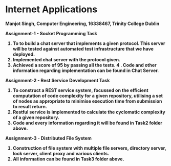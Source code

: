 # Internet Applications

<b>Manjot Singh, Computer Engineering, 16338467, Trinity College Dublin


<b>Assignment-1 - Socket Programming Task
1. To to build a chat server that implements a given protocol. This server will be tested against automated test infrastructure that we  have deployed.
2. Implemented chat server with the protocol given.
3. Achieved a score of 95 by passing all the tests.
4 . Code and other information regarding implementation can be found in Chat Server.  

<b>Assignment-2 - Rest Service Development Task
1. To construct a REST service system, focussed on the efficient computation of code complexity for a given repository, utilising a set of nodes as appropriate to minimise execution time from submission to result return.
3. Restful service is implemented to calculate the cyclomatic complexity of a given repository.
4. Code and every information regarding it will be found in Task2 folder above.

<b>Assignment-3 - Distributed File System
1. Construction of file system with multiple file servers, directory server, lock server, client proxy and various clients. 
2. All information can be found in Task3 folder above.


